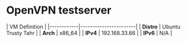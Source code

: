 OpenVPN testserver
====================

| VM Definition                      |
|------------|-----------------------|
| **Distro** | Ubuntu Trusty Tahr    |
| **Arch**   | x86_64                |
| **IPv4**   | 192.168.33.66         |
| **IPv6**   | N/A                   |

